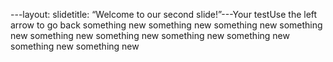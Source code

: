
---layout: slidetitle: “Welcome to our second slide!”---Your testUse the left arrow to go back
something new
something new
something new
something new
something new
something new
something new
something new
something new
something new

